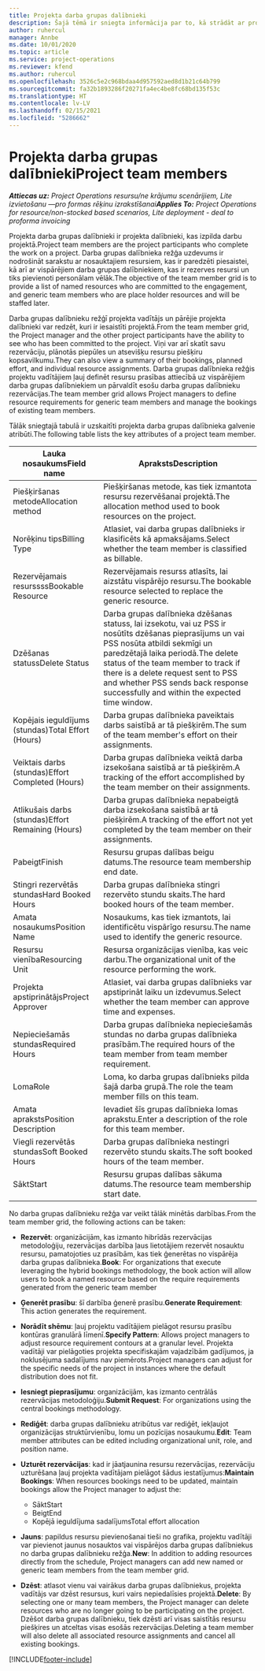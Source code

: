 ```yaml
---
title: Projekta darba grupas dalībnieki
description: Šajā tēmā ir sniegta informācija par to, kā strādāt ar projekta darba grupas dalībnieku informāciju, atribūtiem un plānošanu.
author: ruhercul
manager: Annbe
ms.date: 10/01/2020
ms.topic: article
ms.service: project-operations
ms.reviewer: kfend
ms.author: ruhercul
ms.openlocfilehash: 3526c5e2c968bdaa4d957592aed8d1b21c64b799
ms.sourcegitcommit: fa32b1893286f20271fa4ec4be8fc68bd135f53c
ms.translationtype: HT
ms.contentlocale: lv-LV
ms.lasthandoff: 02/15/2021
ms.locfileid: "5286662"
---
```

# <a name="project-team-members"></a><span data-ttu-id="82915-103">Projekta darba grupas dalībnieki</span><span class="sxs-lookup"><span data-stu-id="82915-103">Project team members</span></span>

<span data-ttu-id="82915-104">_**Attiecas uz:** Project Operations resursu/ne krājumu scenārijiem, Lite izvietošanu —pro formas rēķinu izrakstīšanai_</span><span class="sxs-lookup"><span data-stu-id="82915-104">_**Applies To:** Project Operations for resource/non-stocked based scenarios, Lite deployment - deal to proforma invoicing_</span></span>

<span data-ttu-id="82915-105">Projekta darba grupas dalībnieki ir projekta dalībnieki, kas izpilda darbu projektā.</span><span class="sxs-lookup"><span data-stu-id="82915-105">Project team members are the project participants who complete the work on a project.</span></span> <span data-ttu-id="82915-106">Darba grupas dalībnieka režģa uzdevums ir nodrošināt sarakstu ar nosauktajiem resursiem, kas ir paredzēti piesaistei, kā arī ar vispārējiem darba grupas dalībniekiem, kas ir rezerves resursi un tiks pievienoti personālam vēlāk.</span><span class="sxs-lookup"><span data-stu-id="82915-106">The objective of the team member grid is to provide a list of named resources who are committed to the engagement, and generic team members who are place holder resources and will be staffed later.</span></span>

<span data-ttu-id="82915-107">Darba grupas dalībnieku režģī projekta vadītājs un pārējie projekta dalībnieki var redzēt, kuri ir iesaistīti projektā.</span><span class="sxs-lookup"><span data-stu-id="82915-107">From the team member grid, the Project manager and the other project participants have the ability to see who has been committed to the project.</span></span> <span data-ttu-id="82915-108">Viņi var arī skatīt savu rezervāciju, plānotās piepūles un atsevišķu resursu piešķiru kopsavilkumu.</span><span class="sxs-lookup"><span data-stu-id="82915-108">They can also view a summary of their bookings, planned effort, and individual resource assignments.</span></span> <span data-ttu-id="82915-109">Darba grupas dalībnieka režģis projektu vadītājiem ļauj definēt resursu prasības attiecībā uz vispārējiem darba grupas dalībniekiem un pārvaldīt esošu darba grupas dalībnieku rezervācijas.</span><span class="sxs-lookup"><span data-stu-id="82915-109">The team member grid allows Project managers to define resource requirements for generic team members and manage the bookings of existing team members.</span></span>

<span data-ttu-id="82915-110">Tālāk sniegtajā tabulā ir uzskaitīti projekta darba grupas dalībnieka galvenie atribūti.</span><span class="sxs-lookup"><span data-stu-id="82915-110">The following table lists the key attributes of a project team member.</span></span>

| <span data-ttu-id="82915-111">Lauka nosaukums</span><span class="sxs-lookup"><span data-stu-id="82915-111">Field name</span></span>          | <span data-ttu-id="82915-112">Apraksts</span><span class="sxs-lookup"><span data-stu-id="82915-112">Description</span></span>                                                                                                                                                                  |
|--------------------------|-----------------------------------------------------------------------------------------------------------------------------------------------------------------------------------|
| <span data-ttu-id="82915-113">Piešķiršanas metode</span><span class="sxs-lookup"><span data-stu-id="82915-113">Allocation method</span></span>        | <span data-ttu-id="82915-114">Piešķiršanas metode, kas tiek izmantota resursu rezervēšanai projektā.</span><span class="sxs-lookup"><span data-stu-id="82915-114">The allocation method used to book resources on the project.</span></span>                                                                         |
| <span data-ttu-id="82915-115">Norēķinu tips</span><span class="sxs-lookup"><span data-stu-id="82915-115">Billing Type</span></span>             | <span data-ttu-id="82915-116">Atlasiet, vai darba grupas dalībnieks ir klasificēts kā apmaksājams.</span><span class="sxs-lookup"><span data-stu-id="82915-116">Select whether the team member is classified as billable.</span></span>                                                                                                                                       |
| <span data-ttu-id="82915-117">Rezervējamais resurssss</span><span class="sxs-lookup"><span data-stu-id="82915-117">Bookable Resource</span></span>        | <span data-ttu-id="82915-118">Rezervējamais resurss atlasīts, lai aizstātu vispārējo resursu.</span><span class="sxs-lookup"><span data-stu-id="82915-118">The bookable resource selected to replace the generic resource.</span></span>                                                                                                                   |
| <span data-ttu-id="82915-119">Dzēšanas statuss</span><span class="sxs-lookup"><span data-stu-id="82915-119">Delete Status</span></span>            | <span data-ttu-id="82915-120">Darba grupas dalībnieka dzēšanas statuss, lai izsekotu, vai uz PSS ir nosūtīts dzēšanas pieprasījums un vai PSS nosūta atbildi sekmīgi un paredzētajā laika periodā.</span><span class="sxs-lookup"><span data-stu-id="82915-120">The delete status of the team member to track if there is a delete request sent to PSS and whether PSS sends back response successfully and within the expected time window.</span></span> |
| <span data-ttu-id="82915-121">Kopējais ieguldījums (stundas)</span><span class="sxs-lookup"><span data-stu-id="82915-121">Total Effort (Hours)</span></span>     | <span data-ttu-id="82915-122">Darba grupas dalībnieka paveiktais darbs saistībā ar tā piešķirēm.</span><span class="sxs-lookup"><span data-stu-id="82915-122">The sum of the team member's effort on their assignments.</span></span>                                                                                                                         |
| <span data-ttu-id="82915-123">Veiktais darbs (stundas)</span><span class="sxs-lookup"><span data-stu-id="82915-123">Effort Completed (Hours)</span></span> | <span data-ttu-id="82915-124">Darba grupas dalībnieka veiktā darba izsekošana saistībā ar tā piešķirēm.</span><span class="sxs-lookup"><span data-stu-id="82915-124">A tracking of the effort accomplished by the team member on their assignments.</span></span>                                                                                           |
| <span data-ttu-id="82915-125">Atlikušais darbs (stundas)</span><span class="sxs-lookup"><span data-stu-id="82915-125">Effort Remaining (Hours)</span></span> | <span data-ttu-id="82915-126">Darba grupas dalībnieka nepabeigtā darba izsekošana saistībā ar tā piešķirēm.</span><span class="sxs-lookup"><span data-stu-id="82915-126">A tracking of the effort not yet completed by the team member on their assignments.</span></span>                                                                                    |
| <span data-ttu-id="82915-127">Pabeigt</span><span class="sxs-lookup"><span data-stu-id="82915-127">Finish</span></span>                   | <span data-ttu-id="82915-128">Resursu grupas dalības beigu datums.</span><span class="sxs-lookup"><span data-stu-id="82915-128">The resource team membership end date.</span></span>                                                                                                                                            |
| <span data-ttu-id="82915-129">Stingri rezervētās stundas</span><span class="sxs-lookup"><span data-stu-id="82915-129">Hard Booked Hours</span></span>        | <span data-ttu-id="82915-130">Darba grupas dalībnieka stingri rezervēto stundu skaits.</span><span class="sxs-lookup"><span data-stu-id="82915-130">The hard booked hours of the team member.</span></span>                                                                                                                                                                |
| <span data-ttu-id="82915-131">Amata nosaukums</span><span class="sxs-lookup"><span data-stu-id="82915-131">Position Name</span></span>            | <span data-ttu-id="82915-132">Nosaukums, kas tiek izmantots, lai identificētu vispārīgo resursu.</span><span class="sxs-lookup"><span data-stu-id="82915-132">The name used to identify the generic resource.</span></span>                                                                                                                                   |
| <span data-ttu-id="82915-133">Resursu vienība</span><span class="sxs-lookup"><span data-stu-id="82915-133">Resourcing Unit</span></span>          | <span data-ttu-id="82915-134">Resursa organizācijas vienība, kas veic darbu.</span><span class="sxs-lookup"><span data-stu-id="82915-134">The organizational unit of the resource performing the work.</span></span>                                                                                                                      |
| <span data-ttu-id="82915-135">Projekta apstiprinātājs</span><span class="sxs-lookup"><span data-stu-id="82915-135">Project Approver</span></span>         | <span data-ttu-id="82915-136">Atlasiet, vai darba grupas dalībnieks var apstiprināt laiku un izdevumus.</span><span class="sxs-lookup"><span data-stu-id="82915-136">Select whether the team member can approve time and expenses.</span></span>                                                                                                                     |
| <span data-ttu-id="82915-137">Nepieciešamās stundas</span><span class="sxs-lookup"><span data-stu-id="82915-137">Required Hours</span></span>           | <span data-ttu-id="82915-138">Darba grupas dalībnieka nepieciešamās stundas no darba grupas dalībnieka prasībām.</span><span class="sxs-lookup"><span data-stu-id="82915-138">The required hours of the team member from team member requirement.</span></span>                                                                                                                       |
| <span data-ttu-id="82915-139">Loma</span><span class="sxs-lookup"><span data-stu-id="82915-139">Role</span></span>                     | <span data-ttu-id="82915-140">Loma, ko darba grupas dalībnieks pilda šajā darba grupā.</span><span class="sxs-lookup"><span data-stu-id="82915-140">The role the team member fills on this team.</span></span>                                                                                                                                |
| <span data-ttu-id="82915-141">Amata apraksts</span><span class="sxs-lookup"><span data-stu-id="82915-141">Position Description</span></span>     | <span data-ttu-id="82915-142">Ievadiet šīs grupas dalībnieka lomas aprakstu.</span><span class="sxs-lookup"><span data-stu-id="82915-142">Enter a description of the role for this team member.</span></span>                                                                                                                             |
| <span data-ttu-id="82915-143">Viegli rezervētās stundas</span><span class="sxs-lookup"><span data-stu-id="82915-143">Soft Booked Hours</span></span>        | <span data-ttu-id="82915-144">Darba grupas dalībnieka nestingri rezervēto stundu skaits.</span><span class="sxs-lookup"><span data-stu-id="82915-144">The soft booked hours of the team member.</span></span>                                                                                                                                                                 |
| <span data-ttu-id="82915-145">Sākt</span><span class="sxs-lookup"><span data-stu-id="82915-145">Start</span></span>                    | <span data-ttu-id="82915-146">Resursu grupas dalības sākuma datums.</span><span class="sxs-lookup"><span data-stu-id="82915-146">The resource team membership start date.</span></span>                                                                                                                                          |

<span data-ttu-id="82915-147">No darba grupas dalībnieku režģa var veikt tālāk minētās darbības.</span><span class="sxs-lookup"><span data-stu-id="82915-147">From the team member grid, the following actions can be taken:</span></span>

- <span data-ttu-id="82915-148">**Rezervēt**: organizācijām, kas izmanto hibrīdās rezervācijas metodoloģiju, rezervācijas darbība ļaus lietotājiem rezervēt nosauktu resursu, pamatojoties uz prasībām, kas tiek ģenerētas no vispārēja darba grupas dalībnieka.</span><span class="sxs-lookup"><span data-stu-id="82915-148">**Book**: For organizations that execute leveraging the hybrid bookings methodology, the book action will allow users to book a named resource based on the require requirements generated from the generic team member</span></span>
- <span data-ttu-id="82915-149">**Ģenerēt prasību**: šī darbība ģenerē prasību.</span><span class="sxs-lookup"><span data-stu-id="82915-149">**Generate Requirement**: This action generates the requirement.</span></span>
- <span data-ttu-id="82915-150">**Norādīt shēmu**: ļauj projektu vadītājiem pielāgot resursu prasību kontūras granulārā līmenī.</span><span class="sxs-lookup"><span data-stu-id="82915-150">**Specify Pattern**: Allows project managers to adjust resource requirement contours at a granular level.</span></span> <span data-ttu-id="82915-151">Projekta vadītāji var pielāgoties projekta specifiskajām vajadzībām gadījumos, ja noklusējuma sadalījums nav piemērots.</span><span class="sxs-lookup"><span data-stu-id="82915-151">Project managers can adjust for the specific needs of the project in instances where the default distribution does not fit.</span></span>
- <span data-ttu-id="82915-152">**Iesniegt pieprasījumu**: organizācijām, kas izmanto centrālās rezervācijas metodoloģiju.</span><span class="sxs-lookup"><span data-stu-id="82915-152">**Submit Request**: For organizations using the central bookings methodology.</span></span>
- <span data-ttu-id="82915-153">**Rediģēt**: darba grupas dalībnieku atribūtus var rediģēt, iekļaujot organizācijas struktūrvienību, lomu un pozīcijas nosaukumu.</span><span class="sxs-lookup"><span data-stu-id="82915-153">**Edit**: Team member attributes can be edited including organizational unit, role, and position name.</span></span>
- <span data-ttu-id="82915-154">**Uzturēt rezervācijas**: kad ir jāatjaunina resursu rezervācijas, rezervāciju uzturēšana ļauj projekta vadītājam pielāgot šādus iestatījumus:</span><span class="sxs-lookup"><span data-stu-id="82915-154">**Maintain Bookings**: When resources bookings need to be updated, maintain bookings allow the Project manager to adjust the:</span></span>

    - <span data-ttu-id="82915-155">Sākt</span><span class="sxs-lookup"><span data-stu-id="82915-155">Start</span></span>
    - <span data-ttu-id="82915-156">Beigt</span><span class="sxs-lookup"><span data-stu-id="82915-156">End</span></span>
    - <span data-ttu-id="82915-157">Kopējā ieguldījuma sadalījums</span><span class="sxs-lookup"><span data-stu-id="82915-157">Total effort allocation</span></span>

- <span data-ttu-id="82915-158">**Jauns**: papildus resursu pievienošanai tieši no grafika, projektu vadītāji var pievienot jaunus nosauktos vai vispārējos darba grupas dalībniekus no darba grupas dalībnieku režģa.</span><span class="sxs-lookup"><span data-stu-id="82915-158">**New**: In addition to adding resources directly from the schedule, Project managers can add new named or generic team members from the team member grid.</span></span>
- <span data-ttu-id="82915-159">**Dzēst**: atlasot vienu vai vairākus darba grupas dalībniekus, projekta vadītājs var dzēst resursus, kuri vairs nepiedalīsies projektā.</span><span class="sxs-lookup"><span data-stu-id="82915-159">**Delete**: By selecting one or many team members, the Project manager can delete resources who are no longer going to be participating on the project.</span></span> <span data-ttu-id="82915-160">Dzēšot darba grupas dalībnieku, tiek dzēsti arī visas saistītās resursu piešķires un atceltas visas esošās rezervācijas.</span><span class="sxs-lookup"><span data-stu-id="82915-160">Deleting a team member will also delete all associated resource assignments and  cancel all existing bookings.</span></span>


[!INCLUDE[footer-include](../includes/footer-banner.md)]
